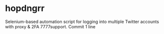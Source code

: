 # hopdngrr
Selenium-based automation script for logging into multiple Twitter accounts with proxy &amp; 2FA  7777support.
Commit 1 line
